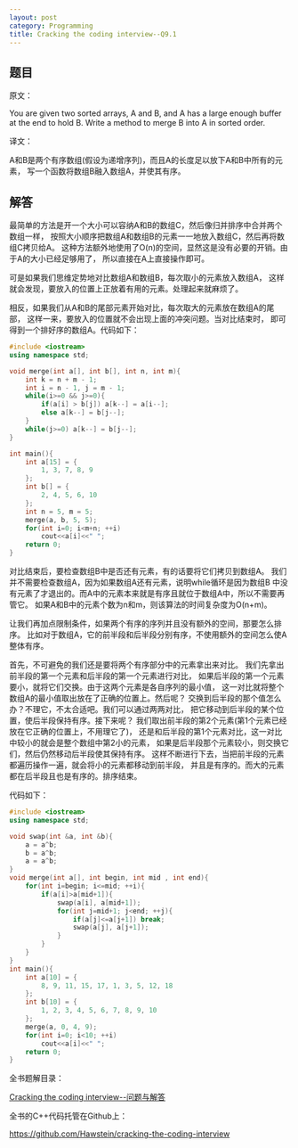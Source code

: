 ```yaml
---
layout: post
category: Programming
title: Cracking the coding interview--Q9.1
---
```


## 题目

原文：

You are given two sorted arrays, A and B, and A has a large enough 
buffer at the end to hold B. Write a method to merge B into A in 
sorted order.

译文：

A和B是两个有序数组(假设为递增序列)，而且A的长度足以放下A和B中所有的元素，
写一个函数将数组B融入数组A，并使其有序。

## 解答

最简单的方法是开一个大小可以容纳A和B的数组C，然后像归并排序中合并两个数组一样，
按照大小顺序把数组A和数组B的元素一一地放入数组C，然后再将数组C拷贝给A。
这种方法额外地使用了O(n)的空间，显然这是没有必要的开销。由于A的大小已经足够用了，
所以直接在A上直接操作即可。

可是如果我们思维定势地对比数组A和数组B，每次取小的元素放入数组A，
这样就会发现，要放入的位置上正放着有用的元素。处理起来就麻烦了。

相反，如果我们从A和B的尾部元素开始对比，每次取大的元素放在数组A的尾部，
这样一来，要放入的位置就不会出现上面的冲突问题。当对比结束时，
即可得到一个排好序的数组A。代码如下：

```cpp
#include <iostream>
using namespace std;

void merge(int a[], int b[], int n, int m){
    int k = n + m - 1;
    int i = n - 1, j = m - 1;
    while(i>=0 && j>=0){
        if(a[i] > b[j]) a[k--] = a[i--];
        else a[k--] = b[j--];
    }
    while(j>=0) a[k--] = b[j--];
}

int main(){
    int a[15] = {
        1, 3, 7, 8, 9
    };
    int b[] = {
        2, 4, 5, 6, 10
    };
    int n = 5, m = 5;
    merge(a, b, 5, 5);
    for(int i=0; i<m+n; ++i)
        cout<<a[i]<<" ";
    return 0;
}
```

对比结束后，要检查数组B中是否还有元素，有的话要将它们拷贝到数组A。
我们并不需要检查数组A，因为如果数组A还有元素，说明while循环是因为数组B
中没有元素了才退出的。而A中的元素本来就是有序且就位于数组A中，所以不需要再管它。
如果A和B中的元素个数为n和m，则该算法的时间复杂度为O(n+m)。

让我们再加点限制条件，如果两个有序的序列并且没有额外的空间，那要怎么排序。
比如对于数组A，它的前半段和后半段分别有序，不使用额外的空间怎么使A整体有序。

首先，不可避免的我们还是要将两个有序部分中的元素拿出来对比。
我们先拿出前半段的第一个元素和后半段的第一个元素进行对比，
如果后半段的第一个元素要小，就将它们交换。由于这两个元素是各自序列的最小值，
这一对比就将整个数组A的最小值取出放在了正确的位置上。然后呢？
交换到后半段的那个值怎么办？不理它，不太合适吧。我们可以通过两两对比，
把它移动到后半段的某个位置，使后半段保持有序。接下来呢？
我们取出前半段的第2个元素(第1个元素已经放在它正确的位置上，不用理它了)，
还是和后半段的第1个元素对比，这一对比中较小的就会是整个数组中第2小的元素，
如果是后半段那个元素较小，则交换它们，然后仍然移动后半段使其保持有序。
这样不断进行下去，当把前半段的元素都遍历操作一遍，就会将小的元素都移动到前半段，
并且是有序的。而大的元素都在后半段且也是有序的。排序结束。

代码如下：

```cpp
#include <iostream>
using namespace std;

void swap(int &a, int &b){
    a = a^b;
    b = a^b;
    a = a^b;
}
void merge(int a[], int begin, int mid , int end){
    for(int i=begin; i<=mid; ++i){
        if(a[i]>a[mid+1]){
            swap(a[i], a[mid+1]);
            for(int j=mid+1; j<end; ++j){
                if(a[j]<=a[j+1]) break;
                swap(a[j], a[j+1]);
            }
        }
    }
}
int main(){
    int a[10] = {
        8, 9, 11, 15, 17, 1, 3, 5, 12, 18
    };
    int b[10] = {
        1, 2, 3, 4, 5, 6, 7, 8, 9, 10
    };
    merge(a, 0, 4, 9);
    for(int i=0; i<10; ++i)
        cout<<a[i]<<" ";
    return 0;
}
```

全书题解目录：

[Cracking the coding interview--问题与解答](/posts/ctci-solutions-contents.html)

全书的C++代码托管在Github上：

<https://github.com/Hawstein/cracking-the-coding-interview>

